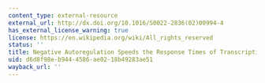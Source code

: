 ```yaml
---
content_type: external-resource
external_url: http://dx.doi.org/10.1016/S0022-2836(02)00994-4
has_external_license_warning: true
license: https://en.wikipedia.org/wiki/All_rights_reserved
status: ''
title: Negative Autoregulation Speeds the Response Times of Transcription Networks
uid: d6d8f98e-b944-4586-ae02-18b49283ae51
wayback_url: ''
---
```

